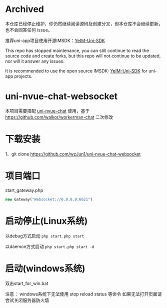 # Archived
本仓库已经停止维护，你仍然继续阅读源码及创建分叉，但本仓库不会继续更新，也不会回答任何 issue。

推荐uni-app项目使用开源IMSDK：[YeIM-Uni-SDK](https://github.com/wzJun1/YeIM-Uni-SDK)

This repo has stopped maintenance, you can still continue to read the source code and create forks, but this repo will not continue to be updated, nor will it answer any issues.

It is recommended to use the open source IMSDK: [YeIM-Uni-SDK](https://github.com/wzJun1/YeIM-Uni-SDK) for uni-app projects.


# uni-nvue-chat-websocket



本项目需要搭配 [uni-nvue-chat](https://github.com/wzJun1/uni-nvue-chat) 使用，基于 https://github.com/walkor/workerman-chat 二次修改



# 下载安装

1、git clone https://github.com/wzJun1/uni-nvue-chat-websocket



# 项目端口

start_gateway.php

```php
new Gateway("Websocket://0.0.0.0:6621")
```



# 启动停止(Linux系统)

以debug方式启动
`php start.php start`



以daemon方式启动
`php start.php start -d`



# 启动(windows系统)

双击start_for_win.bat

注意：
windows系统下无法使用 stop reload status 等命令
如果无法打开页面请尝试关闭服务器防火墙

